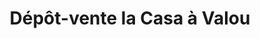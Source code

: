 ---
title: "Dépôt-vente la Casa à Valou"
url: /hasparren/depot-vente-la-casa-a-valou/
shop: vêtements
---